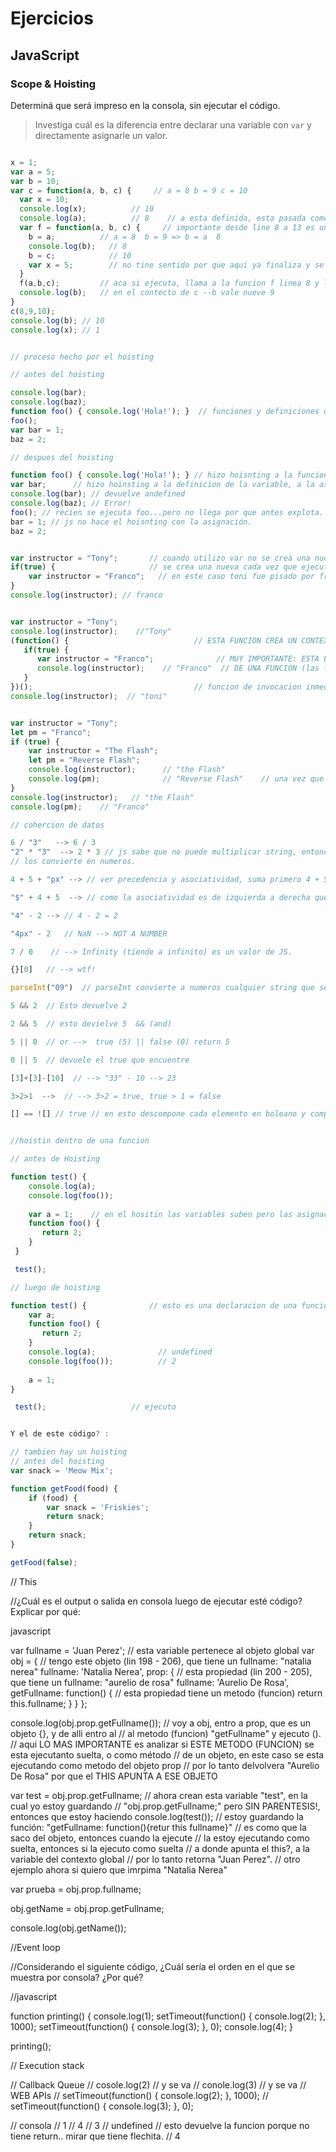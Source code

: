 
# Ejercicios

## JavaScript

### Scope & Hoisting

Determiná que será impreso en la consola, sin ejecutar el código.

> Investiga cuál es la diferencia entre declarar una variable con `var` y directamente asignarle un valor.

```javascript

x = 1;      
var a = 5; 
var b = 10; 
var c = function(a, b, c) {     // a = 8 b = 9 c = 10
  var x = 10;
  console.log(x);          // 10 
  console.log(a);          // 8    // a esta definida, esta pasada como argumento de la función.
  var f = function(a, b, c) {     // importante desde line 8 a 13 es una definición de una función..no ejecuta nada se saltea
    b = a;          // a = 8  b = 9 => b = a  8               
    console.log(b);   // 8 
    b = c;            // 10
    var x = 5;        // no tine sentido por que aqui ya finaliza y se destruye el contex
  }
  f(a,b,c);         // aca si ejecuta, llama a la funcion f linea 8 y le pasa por parametro a, b, c (8-9-10)
  console.log(b);   // en el contecto de c --b vale nueve 9
}
c(8,9,10);
console.log(b); // 10
console.log(x); // 1


// proceso hecho por el hoisting

// antes del hoisting

console.log(bar);
console.log(baz);
function foo() { console.log('Hola!'); }  // funciones y definiciones de funciones las mueve hacia arriba
foo();
var bar = 1;
baz = 2;

// despues del hoisting

function foo() { console.log('Hola!'); } // hizo hoisnting a la funcion  // es solo una declaración
var bar;      // hizo hoinsting a la definicion de la variable, a la asignación. // esta definido por no tiene valor // undefined
console.log(bar); // devuelve andefined
console.log(baz); // Error!
foo(); // recien se ejecuta foo...pero no llega por que antes explota.
bar = 1; // js no hace el hoisnting con la asignación.
baz = 2;


var instructor = "Tony";       // cuando utilizo var no se crea una nueva por bloque, por llave {}, es la misma, s
if(true) {                     // se crea una nueva cada vez que ejecuto una función.
    var instructor = "Franco";   // en este caso toni fue pisado por franco. // si fuera let ..imprime toni
}
console.log(instructor); // franco


var instructor = "Tony"; 
console.log(instructor);    //"Tony"
(function() {                            // ESTA FUNCION CREA UN CONTEXTO DE EJECUCION (execution context), UN LEXICAL ENVIOROMEN
   if(true) {
      var instructor = "Franco";              // MUY IMPORTANTE: ESTA ES OTRA VARIABLE POR QUE SE CREA DENTRO 
      console.log(instructor);    // "Franco"  // DE UNA FUNCION (las funciones crean un execution context), A DIFERENCIA DE EJERC ANTERIOR QUE ES UN BLOQUE.
   }
})();                                    // funcion de invocacion inmediata  
console.log(instructor);  // "toni" 


var instructor = "Tony";
let pm = "Franco";
if (true) {
    var instructor = "The Flash";
    let pm = "Reverse Flash";
    console.log(instructor);      // "the Flash"
    console.log(pm);              // "Reverse Flash"    // una vez que salgo del bloque se destruye.
}
console.log(instructor);   // "the Flash"    
console.log(pm);    // "Franco"

// cohercion de datos

6 / "3"   --> 6 / 3 
"2" * "3"  --> 2 * 3 // js sabe que no puede multiplicar string, entonces a la fuerza (cohercitivamente) 
// los convierte en numeros.

4 + 5 + "px" --> // ver precedencia y asociatividad, suma primero 4 + 5 = 9 y despues concatena 9 + "px" = "9px"

"$" + 4 + 5  --> // como la asociatividad es de izquierda a derecha queda: "$" + 4 = "$4" + 5 = "$45"

"4" - 2 --> // 4 - 2 = 2

"4px" - 2   // NaN --> NOT A NUMBER 

7 / 0    // --> Infinity (tiende a infinito) es un valor de JS.

{}[0]   // --> wtf!

parseInt("09")  // parseInt convierte a numeros cualquier string que se le pase.

5 && 2  // Esto devuelve 2  

2 && 5  // esto devielve 5  && (and)

5 || 0  // or -->  true (5) || false (0) return 5

0 || 5  // devuele el true que encuentre 

[3]+[3]-[10]  // --> "33" - 10 --> 23

3>2>1  -->  // --> 3>2 = true, true > 1 = false 

[] == ![] // true // en esto descompone cada elemento en boleano y compara.


//hoistin dentro de una funcion 

// antes de Hoisting

function test() {
    console.log(a);
    console.log(foo());
 
    var a = 1;    // en el hositin las variables suben pero las asignaciones quedan.
    function foo() {
       return 2;
    }
 }

 test();

// luego de hoisting

function test() {              // esto es una declaracion de una funcion 126 hasta 135
    var a;
    function foo() {
       return 2;
    }
    console.log(a);              // undefined
    console.log(foo());          // 2
 
    a = 1;
}

 test();                   // ejecuto


Y el de este código? :

// tambien hay un hoisting
// antes del hoisting
var snack = 'Meow Mix';

function getFood(food) {
    if (food) {
        var snack = 'Friskies';
        return snack;
    }
    return snack;
}

getFood(false); 
```
// This

//¿Cuál es el output o salida en consola luego de ejecutar esté código? Explicar por qué:

javascript

var fullname = 'Juan Perez';           // esta variable pertenece al objeto global
var obj = {                            // tengo este objeto (lin 198 - 206), que tiene un fullname: "natalia nerea"
   fullname: 'Natalia Nerea',
   prop: {                             // esta propiedad (lin 200 - 205), que tiene un fullname: "aurelio de rosa"
      fullname: 'Aurelio De Rosa',
      getFullname: function() {         // esta propiedad tiene un metodo (funcion)
         return this.fullname; 
      }
   }
};

console.log(obj.prop.getFullname());      // voy a obj, entro a prop, que es un objeto {}, y de alli entro al
                                          // al metodo (funcion) "getFullname" y ejecuto ().
                                          // aqui LO MAS IMPORTANTE es analizar si ESTE METODO (FUNCION) se esta ejecutanto suelta, o como método 
                                          // de un objeto, en este caso se esta ejecutando como metodo del objeto prop
                                          // por lo tanto delvolvera "Aurelio De Rosa" por que el THIS APUNTA A ESE OBJETO

var test = obj.prop.getFullname; 
                                          // ahora crean esta variable "test", en la cual yo estoy guardando
                                          // "obj.prop.getFullname;" pero SIN PARENTESIS!, entonces que estoy haciendo
console.log(test());                       // estoy guardando la función: "getFullname: function(){retur this fullname}"
                                           // es como que la saco del objeto, entonces cuando la ejecute
                                           // la estoy ejecutando como suelta, entonces si la ejecuto como suelta
                                           // a donde apunta el this?, a la variable del contexto global
                                           // por lo tanto retorna "Juan Perez".
// otro ejemplo ahora si quiero que imrpima "Natalia Nerea"

var prueba = obj.prop.fullname;

obj.getName = obj.prop.getFullname;

console.log(obj.getName());

//Event loop

//Considerando el siguiente código, ¿Cuál sería el orden en el que se muestra por consola? ¿Por qué?

//javascript

function printing() {
   console.log(1);
   setTimeout(function() { console.log(2); }, 1000);
   setTimeout(function() { console.log(3); }, 0);
   console.log(4);
}

printing();

// Execution stack


// Callback Queue
// cosole.log(2) // y se va
// conole.log(3)  // y se va
// WEB APIs 
// setTimeout(function() { console.log(2); }, 1000);
// setTimeout(function() { console.log(3); }, 0);

// consola
// 1
// 4
// 3
// undefined // esto devuelve la funcion porque no tiene return.. mirar que tiene flechita.
// 4 


